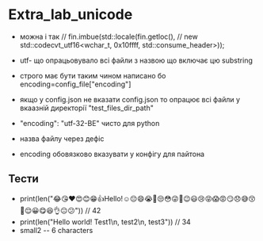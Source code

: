 # Extra_lab_unicode

- можна і так //    fin.imbue(std::locale(fin.getloc(),
  //                          new std::codecvt_utf16<wchar_t, 0x10ffff, std::consume_header>));
  
- utf- що опрацьовувало всі файли з назвою що включає цю substring
-  строго має бути таким чином написано бо encoding=config_file["encoding"]
- якщо у config.json не вказати config.json то опрацює всі файли у вкаазній директорії "test_files_dir_path"
- "encoding": "utf-32-BE" чисто для python
- назва файлу через дефіс
- encoding обовязково вказувати у конфігу для пайтона


## Тести

-  print(len("😂😘❤️😍😊😁👍Hello!☺️😔😄😭💋😒😳😜🙈😉😃😢😝😱😡😏😞😅😚🙊😌😀😋😆👌😐😕")) // 42 
-  print(len("Hello world! Test1\n, test2\n, test3")) // 34
- small2 -- 6 characters